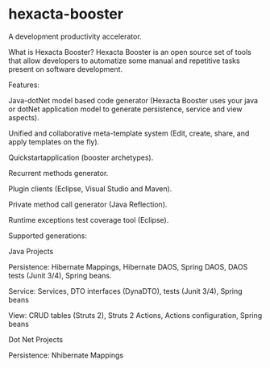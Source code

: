 # hexacta-booster

A development productivity accelerator.

What is Hexacta Booster?
Hexacta Booster is an open source set of tools that allow developers to automatize some manual and repetitive tasks present on software development.

Features:

Java-dotNet model based code generator (Hexacta Booster uses your java or dotNet application model to generate persistence, service and view aspects).

Unified and collaborative meta-template system (Edit, create, share, and apply templates on the fly).

Quickstartapplication (booster archetypes).

Recurrent methods generator.

Plugin clients (Eclipse, Visual Studio and Maven).

Private method call generator (Java Reflection).

Runtime exceptions test coverage tool (Eclipse).

Supported generations:

Java Projects

Persistence: Hibernate Mappings, Hibernate DAOS, Spring DAOS, DAOS tests (Junit 3/4), Spring beans.

Service: Services, DTO interfaces (DynaDTO), tests (Junit 3/4), Spring beans

View: CRUD tables (Struts 2), Struts 2 Actions, Actions configuration, Spring beans

Dot Net Projects

Persistence: Nhibernate Mappings
